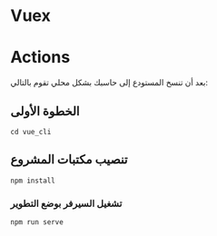 # Vuex 
# Actions

بعد أن تنسخ المستودع إلى حاسبك بشكل محلي تقوم بالتالي:

## الخطوة الأولى 
```
cd vue_cli
```
## تنصيب مكتبات المشروع
```
npm install
```

### تشغيل السيرفر بوضع التطوير
```
npm run serve
```

